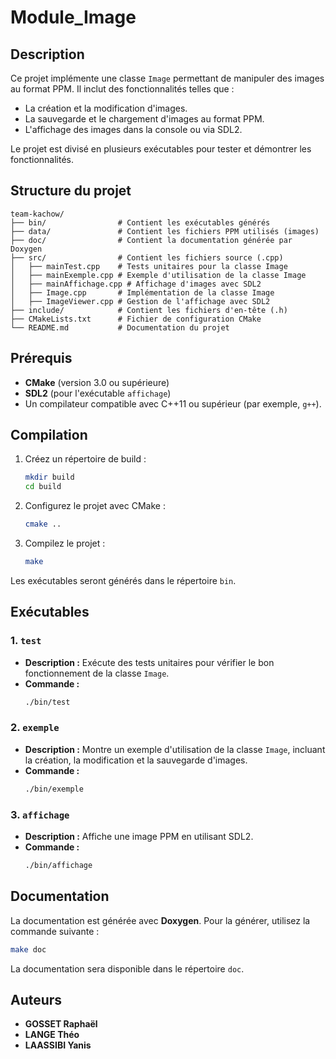 # Module_Image

## Description
Ce projet implémente une classe `Image` permettant de manipuler des images au format PPM. Il inclut des fonctionnalités telles que :
- La création et la modification d'images.
- La sauvegarde et le chargement d'images au format PPM.
- L'affichage des images dans la console ou via SDL2.

Le projet est divisé en plusieurs exécutables pour tester et démontrer les fonctionnalités.

## Structure du projet
```
team-kachow/
├── bin/                # Contient les exécutables générés
├── data/               # Contient les fichiers PPM utilisés (images)
├── doc/                # Contient la documentation générée par Doxygen
├── src/                # Contient les fichiers source (.cpp)
│   ├── mainTest.cpp    # Tests unitaires pour la classe Image
│   ├── mainExemple.cpp # Exemple d'utilisation de la classe Image
│   ├── mainAffichage.cpp # Affichage d'images avec SDL2
│   ├── Image.cpp       # Implémentation de la classe Image
│   ├── ImageViewer.cpp # Gestion de l'affichage avec SDL2
├── include/            # Contient les fichiers d'en-tête (.h)
├── CMakeLists.txt      # Fichier de configuration CMake
└── README.md           # Documentation du projet
```

## Prérequis
- **CMake** (version 3.0 ou supérieure)
- **SDL2** (pour l'exécutable `affichage`)
- Un compilateur compatible avec C++11 ou supérieur (par exemple, `g++`).

## Compilation
1. Créez un répertoire de build :
   ```bash
   mkdir build
   cd build
   ```

2. Configurez le projet avec CMake :
   ```bash
   cmake ..
   ```

3. Compilez le projet :
   ```bash
   make
   ```

Les exécutables seront générés dans le répertoire `bin`.

## Exécutables
### 1. `test`
- **Description :** Exécute des tests unitaires pour vérifier le bon fonctionnement de la classe `Image`.
- **Commande :**
  ```bash
  ./bin/test
  ```

### 2. `exemple`
- **Description :** Montre un exemple d'utilisation de la classe `Image`, incluant la création, la modification et la sauvegarde d'images.
- **Commande :**
  ```bash
  ./bin/exemple
  ```

### 3. `affichage`
- **Description :** Affiche une image PPM en utilisant SDL2.
- **Commande :**
  ```bash
  ./bin/affichage
  ```

## Documentation
La documentation est générée avec **Doxygen**. Pour la générer, utilisez la commande suivante :
```bash
make doc
```
La documentation sera disponible dans le répertoire `doc`.

## Auteurs
- **GOSSET Raphaël**
- **LANGE Théo**
- **LAASSIBI Yanis**
